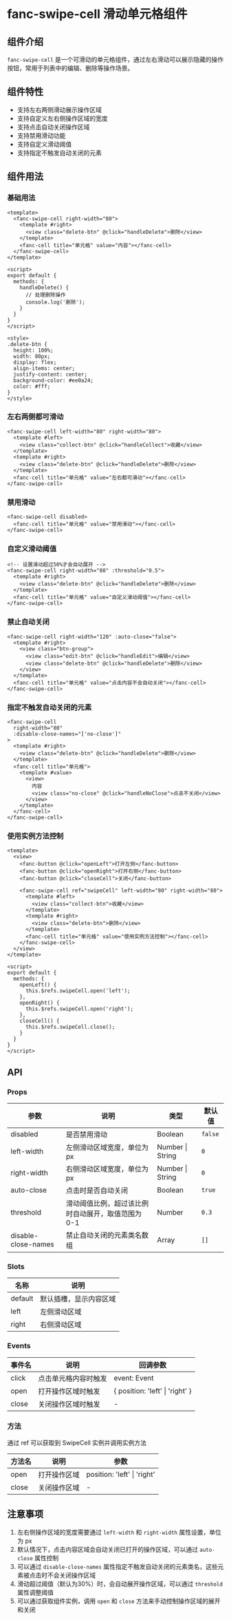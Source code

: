 # fanc-swipe-cell 滑动单元格组件

## 组件介绍

`fanc-swipe-cell` 是一个可滑动的单元格组件，通过左右滑动可以展示隐藏的操作按钮，常用于列表中的编辑、删除等操作场景。

## 组件特性

- 支持左右两侧滑动展示操作区域
- 支持自定义左右侧操作区域的宽度
- 支持点击自动关闭操作区域
- 支持禁用滑动功能
- 支持自定义滑动阈值
- 支持指定不触发自动关闭的元素

## 组件用法

### 基础用法

```vue
<template>
  <fanc-swipe-cell right-width="80">
    <template #right>
      <view class="delete-btn" @click="handleDelete">删除</view>
    </template>
    <fanc-cell title="单元格" value="内容"></fanc-cell>
  </fanc-swipe-cell>
</template>

<script>
export default {
  methods: {
    handleDelete() {
      // 处理删除操作
      console.log('删除');
    }
  }
}
</script>

<style>
.delete-btn {
  height: 100%;
  width: 80px;
  display: flex;
  align-items: center;
  justify-content: center;
  background-color: #ee0a24;
  color: #fff;
}
</style>
```

### 左右两侧都可滑动

```vue
<fanc-swipe-cell left-width="80" right-width="80">
  <template #left>
    <view class="collect-btn" @click="handleCollect">收藏</view>
  </template>
  <template #right>
    <view class="delete-btn" @click="handleDelete">删除</view>
  </template>
  <fanc-cell title="单元格" value="左右都可滑动"></fanc-cell>
</fanc-swipe-cell>
```

### 禁用滑动

```vue
<fanc-swipe-cell disabled>
  <fanc-cell title="单元格" value="禁用滑动"></fanc-cell>
</fanc-swipe-cell>
```

### 自定义滑动阈值

```vue
<!-- 设置滑动超过50%才会自动展开 -->
<fanc-swipe-cell right-width="80" :threshold="0.5">
  <template #right>
    <view class="delete-btn" @click="handleDelete">删除</view>
  </template>
  <fanc-cell title="单元格" value="自定义滑动阈值"></fanc-cell>
</fanc-swipe-cell>
```

### 禁止自动关闭

```vue
<fanc-swipe-cell right-width="120" :auto-close="false">
  <template #right>
    <view class="btn-group">
      <view class="edit-btn" @click="handleEdit">编辑</view>
      <view class="delete-btn" @click="handleDelete">删除</view>
    </view>
  </template>
  <fanc-cell title="单元格" value="点击内容不会自动关闭"></fanc-cell>
</fanc-swipe-cell>
```

### 指定不触发自动关闭的元素

```vue
<fanc-swipe-cell 
  right-width="80" 
  :disable-close-names="['no-close']"
>
  <template #right>
    <view class="delete-btn" @click="handleDelete">删除</view>
  </template>
  <fanc-cell title="单元格">
    <template #value>
      <view>
        内容
        <view class="no-close" @click="handleNoClose">点击不关闭</view>
      </view>
    </template>
  </fanc-cell>
</fanc-swipe-cell>
```

### 使用实例方法控制

```vue
<template>
  <view>
    <fanc-button @click="openLeft">打开左侧</fanc-button>
    <fanc-button @click="openRight">打开右侧</fanc-button>
    <fanc-button @click="closeCell">关闭</fanc-button>
    
    <fanc-swipe-cell ref="swipeCell" left-width="80" right-width="80">
      <template #left>
        <view class="collect-btn">收藏</view>
      </template>
      <template #right>
        <view class="delete-btn">删除</view>
      </template>
      <fanc-cell title="单元格" value="使用实例方法控制"></fanc-cell>
    </fanc-swipe-cell>
  </view>
</template>

<script>
export default {
  methods: {
    openLeft() {
      this.$refs.swipeCell.open('left');
    },
    openRight() {
      this.$refs.swipeCell.open('right');
    },
    closeCell() {
      this.$refs.swipeCell.close();
    }
  }
}
</script>
```

## API

### Props

| 参数 | 说明 | 类型 | 默认值 |
| --- | --- | --- | --- |
| disabled | 是否禁用滑动 | Boolean | `false` |
| left-width | 左侧滑动区域宽度，单位为px | Number \| String | `0` |
| right-width | 右侧滑动区域宽度，单位为px | Number \| String | `0` |
| auto-close | 点击时是否自动关闭 | Boolean | `true` |
| threshold | 滑动阈值比例，超过该比例时自动展开，取值范围为 0-1 | Number | `0.3` |
| disable-close-names | 禁止自动关闭的元素类名数组 | Array | `[]` |

### Slots

| 名称 | 说明 |
| --- | --- |
| default | 默认插槽，显示内容区域 |
| left | 左侧滑动区域 |
| right | 右侧滑动区域 |

### Events

| 事件名 | 说明 | 回调参数 |
| --- | --- | --- |
| click | 点击单元格内容时触发 | event: Event |
| open | 打开操作区域时触发 | { position: 'left' \| 'right' } |
| close | 关闭操作区域时触发 | - |

### 方法

通过 ref 可以获取到 SwipeCell 实例并调用实例方法

| 方法名 | 说明 | 参数 |
| --- | --- | --- |
| open | 打开操作区域 | position: 'left' \| 'right' |
| close | 关闭操作区域 | - |

## 注意事项

1. 左右侧操作区域的宽度需要通过 `left-width` 和 `right-width` 属性设置，单位为 px
2. 默认情况下，点击内容区域会自动关闭已打开的操作区域，可以通过 `auto-close` 属性控制
3. 可以通过 `disable-close-names` 属性指定不触发自动关闭的元素类名，这些元素被点击时不会关闭操作区域
4. 滑动超过阈值（默认为30%）时，会自动展开操作区域，可以通过 `threshold` 属性调整阈值
5. 可以通过获取组件实例，调用 `open` 和 `close` 方法来手动控制操作区域的展开和关闭 